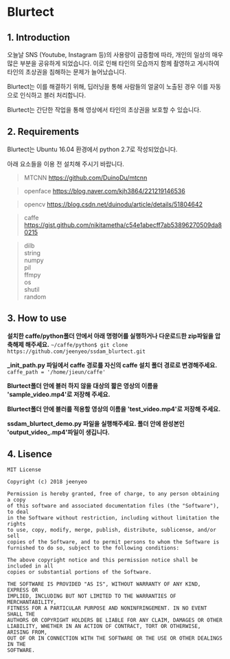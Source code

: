 # Blurtect

## 1. Introduction
  오늘날 SNS (Youtube, Instagram 등)의 사용량이 급증함에 따라, 개인의 일상의 매우 많은 부분을 공유하게 되었습니다. 이로 인해 타인의 모습까지 함께 촬영하고 게시하여 타인의 초상권을 침해하는 문제가 늘어났습니다. 
  
  Blurtect는 이를 해결하기 위해, 딥러닝을 통해 사람들의 얼굴이 노출된 경우 이를 자동으로 인식하고 블러 처리합니다.
  
  Blurtect는 간단한 작업을 통해 영상에서 타인의 초상권을 보호할 수 있습니다.  
## 2. Requirements
  Blurtect는 Ubuntu 16.04 환경에서 python 2.7로 작성되었습니다.
  
  아래 요소들을 이용 전 설치해 주시기 바랍니다.
  >MTCNN https://github.com/DuinoDu/mtcnn
  
  >openface https://blog.naver.com/kjh3864/221219146536

  >opencv https://blog.csdn.net/duinodu/article/details/51804642
  
  >caffe https://gist.github.com/nikitametha/c54e1abecff7ab53896270509da80215

  >dilb   
  >string  
  >numpy  
  >pil  
  >ffmpy  
  >os  
  >shutil  
  >random
## 3. How to use
  **설치한 caffe/python폴더 안에서 아래 명령어를 실행하거나 다운로드한 zip파일을 압축해제 해주세요.**
  `~/caffe/python$ git clone https://github.com/jeenyeo/ssdam_blurtect.git`
  
  **_init_path.py 파일에서 caffe 경로를 자신의 caffe 설치 폴더 경로로 변경해주세요.**
  `caffe_path = '/home/jieun/caffe'`
  
  **Blurtect폴더 안에 블러 하지 않을 대상의 짧은 영상의 이름을 'sample_video.mp4'로 저장해 주세요.**
  
  **Blurtect폴더 안에 블러를 적용할 영상의 이름을 'test_video.mp4'로 저장해 주세요.**
  
  **ssdam_blurtect_demo.py 파일을 실행해주세요. 폴더 안에 완성본인 'output_video_.mp4'파일이 생깁니다.**
  
  
## 4. Lisence
  ```
MIT License

Copyright (c) 2018 jeenyeo

Permission is hereby granted, free of charge, to any person obtaining a copy
of this software and associated documentation files (the "Software"), to deal
in the Software without restriction, including without limitation the rights
to use, copy, modify, merge, publish, distribute, sublicense, and/or sell
copies of the Software, and to permit persons to whom the Software is
furnished to do so, subject to the following conditions:

The above copyright notice and this permission notice shall be included in all
copies or substantial portions of the Software.

THE SOFTWARE IS PROVIDED "AS IS", WITHOUT WARRANTY OF ANY KIND, EXPRESS OR
IMPLIED, INCLUDING BUT NOT LIMITED TO THE WARRANTIES OF MERCHANTABILITY,
FITNESS FOR A PARTICULAR PURPOSE AND NONINFRINGEMENT. IN NO EVENT SHALL THE
AUTHORS OR COPYRIGHT HOLDERS BE LIABLE FOR ANY CLAIM, DAMAGES OR OTHER
LIABILITY, WHETHER IN AN ACTION OF CONTRACT, TORT OR OTHERWISE, ARISING FROM,
OUT OF OR IN CONNECTION WITH THE SOFTWARE OR THE USE OR OTHER DEALINGS IN THE
SOFTWARE.
  ```
